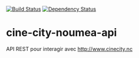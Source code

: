 [![Build Status](https://travis-ci.org/adriens/cine-city-noumea-api.svg?branch=master)](https://travis-ci.org/adriens/cine-city-noumea-api) [![Dependency Status](https://beta.gemnasium.com/badges/github.com/adriens/cine-city-noumea-api.svg)](https://beta.gemnasium.com/projects/github.com/adriens/cine-city-noumea-api)

# cine-city-noumea-api
API REST pour interagir avec http://www.cinecity.nc
